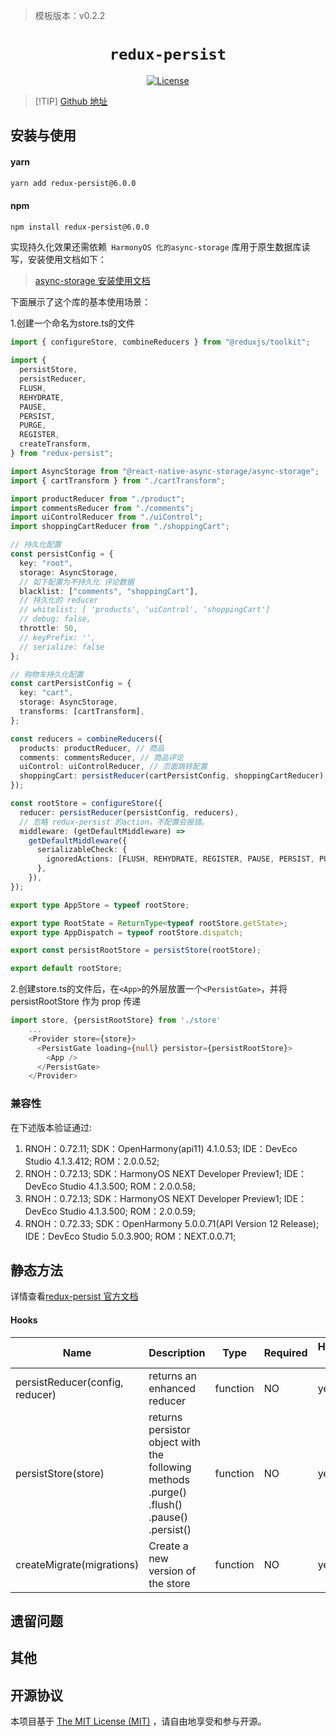> 模板版本：v0.2.2

<p align="center">
  <h1 align="center"> <code>redux-persist</code> </h1>
</p>
<p align="center">
    <a href="https://github.com/rt2zz/redux-persist/blob/master/LICENSE">
        <img src="https://img.shields.io/badge/license-MIT-green.svg" alt="License" />
    </a>
</p>

> [!TIP] [Github 地址](https://github.com/rt2zz/redux-persist/tree/v6.0.0)

## 安装与使用

#### **yarn**

```bash
yarn add redux-persist@6.0.0
```

#### **npm**

```bash
npm install redux-persist@6.0.0
```

实现持久化效果还需依赖` HarmonyOS 化的async-storage` 库用于原生数据库读写，安装使用文档如下：

> [async-storage 安装使用文档](https://gitee.com/react-native-oh-library/usage-docs/blob/master/zh-cn/react-native-async-storage-async-storage.md)

<!-- tabs:end -->

下面展示了这个库的基本使用场景：

1.创建一个命名为store.ts的文件

```ts
import { configureStore, combineReducers } from "@reduxjs/toolkit";

import {
  persistStore,
  persistReducer,
  FLUSH,
  REHYDRATE,
  PAUSE,
  PERSIST,
  PURGE,
  REGISTER,
  createTransform,
} from "redux-persist";

import AsyncStorage from "@react-native-async-storage/async-storage";
import { cartTransform } from "./cartTransform";

import productReducer from "./product";
import commentsReducer from "./comments";
import uiControlReducer from "./uiControl";
import shoppingCartReducer from "./shoppingCart";

// 持久化配置
const persistConfig = {
  key: "root",
  storage: AsyncStorage,
  // 如下配置为不持久化 评论数据
  blacklist: ["comments", "shoppingCart"],
  // 持久化的 reducer
  // whitelist: [ 'products', 'uiControl', 'shoppingCart']
  // debug: false,
  throttle: 50,
  // keyPrefix: '',
  // serialize: false
};

// 购物车持久化配置
const cartPersistConfig = {
  key: "cart",
  storage: AsyncStorage,
  transforms: [cartTransform],
};

const reducers = combineReducers({
  products: productReducer, // 商品
  comments: commentsReducer, // 商品评论
  uiControl: uiControlReducer, // 页面跳转配置
  shoppingCart: persistReducer(cartPersistConfig, shoppingCartReducer), // 购物车数据
});

const rootStore = configureStore({
  reducer: persistReducer(persistConfig, reducers),
  // 忽略 redux-persist 的action，不配置会报错。
  middleware: (getDefaultMiddleware) =>
    getDefaultMiddleware({
      serializableCheck: {
        ignoredActions: [FLUSH, REHYDRATE, REGISTER, PAUSE, PERSIST, PURGE],
      },
    }),
});

export type AppStore = typeof rootStore;

export type RootState = ReturnType<typeof rootStore.getState>;
export type AppDispatch = typeof rootStore.dispatch;

export const persistRootStore = persistStore(rootStore);

export default rootStore;
```

2.创建store.ts的文件后，在<code>&lt;App&gt;</code>的外层放置一个<code>&lt;PersistGate&gt;</code>，并将 persistRootStore 作为 prop 传递

```ts
import store, {persistRootStore} from './store'
    ...
    <Provider store={store}>
      <PersistGate loading={null} persistor={persistRootStore}>
        <App />
      </PersistGate>
    </Provider>
```

### 兼容性

在下述版本验证通过:

1. RNOH：0.72.11;
   SDK：OpenHarmony(api11) 4.1.0.53;
   IDE：DevEco Studio 4.1.3.412;
   ROM：2.0.0.52;
2. RNOH：0.72.13;
   SDK：HarmonyOS NEXT Developer Preview1;
   IDE：DevEco Studio 4.1.3.500;
   ROM：2.0.0.58;
3. RNOH：0.72.13;
   SDK：HarmonyOS NEXT Developer Preview1;
   IDE：DevEco Studio 4.1.3.500;
   ROM：2.0.0.59;
4. RNOH：0.72.33; SDK：OpenHarmony 5.0.0.71(API Version 12 Release); IDE：DevEco Studio 5.0.3.900; ROM：NEXT.0.0.71;

## 静态方法

详情查看[redux-persist 官方文档](https://github.com/rt2zz/redux-persist/blob/master/README.md#api)

#### **Hooks**

| Name                            | Description                                                                               | Type     | Required | HarmonyOS Support |
| ------------------------------- | ----------------------------------------------------------------------------------------- | -------- | -------- | ----------------- |
| persistReducer(config, reducer) | returns an enhanced reducer                                                               | function | NO       | yes               |
| persistStore(store)             | returns persistor object with the following methods .purge() .flush() .pause() .persist() | function | NO       | yes               |
| createMigrate(migrations)       | Create a new version of the store                                                         | function | NO       | yes               |

## 遗留问题

## 其他

## 开源协议

本项目基于 [The MIT License (MIT)](https://github.com/rt2zz/redux-persist/blob/master/LICENSE) ，请自由地享受和参与开源。
